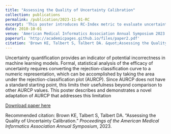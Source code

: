 ```yaml
---
title: "Assessing the Quality of Uncertainty Calibration"
collection: publications
permalink: /publication/2023-11-01-RC
excerpt: 'This poster introduces RC-Index metric to evaluate uncertainty estimates.'
date: 2010-10-01
venue: 'American Medical Informatics Association Annual Symposium 2023'
paperurl: 'http://academicpages.github.io/files/paper2.pdf'
citation: 'Brown KE, Talbert S, Talbert DA. &quot;Assessing the Quality of Uncertainty Calibration.&quot; <i>Proceedings of the American Medical Informatics Association Annual Symposium</i>, 2023.'
---
```

Uncertainty quantification provides an indicator of potential incorrectness in machine learning models. Formal, statistical analysis of the efficacy of uncertainty requires converting the rejection-classification curve to a numeric representation, which can be accomplished by taking the area under the rejection-classification plot (AURCP). Since AURCP does not have a standard starting point, this limits their usefulness beyond comparison to other AURCP values. This poster describes and demonstrates a novel adaptation of AURCP that addresses this limitation

[Download paper here](http://academicpages.github.io/files/paper2.pdf)

Recommended citation: Brown KE, Talbert S, Talbert DA. “Assessing the Quality of Uncertainty Calibration.” <i>Proceedings of the American Medical Informatics Association Annual Symposium</i>, 2023.